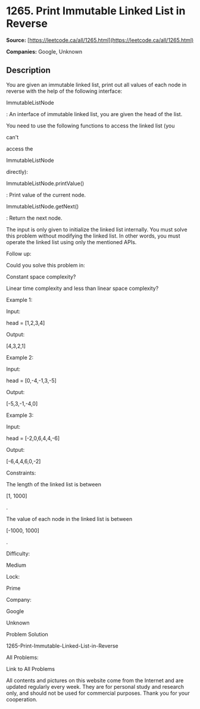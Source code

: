 # 1265. Print Immutable Linked List in Reverse

**Source:** [https://leetcode.ca/all/1265.html](https://leetcode.ca/all/1265.html)

**Companies:** Google, Unknown

## Description

You are given an immutable linked list, print out all values of each node in reverse
            with the help of the following interface:

ImmutableListNode

: An interface of immutable linked list, you
                    are given the head of the list.

You need to use the following functions to access the linked list (you

can't

access the

ImmutableListNode

directly):

ImmutableListNode.printValue()

: Print value of the current node.

ImmutableListNode.getNext()

: Return the next node.

The input is only given to initialize the linked list internally. You must solve
                this problem without modifying the linked list. In other words, you must operate the
                linked list using only the mentioned APIs.

Follow up:

Could you solve this problem in:

Constant space complexity?

Linear time complexity and less than linear space complexity?

Example 1:

Input:

head = [1,2,3,4]

Output:

[4,3,2,1]

Example 2:

Input:

head = [0,-4,-1,3,-5]

Output:

[-5,3,-1,-4,0]

Example 3:

Input:

head = [-2,0,6,4,4,-6]

Output:

[-6,4,4,6,0,-2]

Constraints:

The length of the linked list is between

[1, 1000]

.

The value of each node in the linked list is between

[-1000,
                    1000]

.

Difficulty:

Medium

Lock:

Prime

Company:

Google

Unknown

Problem Solution

1265-Print-Immutable-Linked-List-in-Reverse

All Problems:

Link to All Problems

All contents and pictures on this website come from the Internet and are updated regularly every week. They are for personal study and research only, and should not be used for commercial purposes. Thank you for your cooperation.

